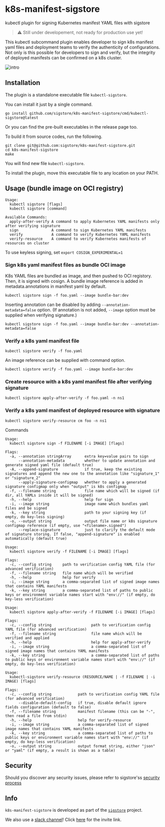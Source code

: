 # k8s-manifest-sigstore

kubectl plugin for signing Kubernetes manifest YAML files with sigstore

> :warning: Still under developement, not ready for production use yet!

This kubectl subcommand plugin enables developer to sign k8s manifest yaml files and deployment teams to verify the authenticity of configurations.   Not only is this possible for developers to sign and verify, but  the integrity of deployed manifests can be confirmed on a k8s cluster. 

![intro](images/intro.gif?)

## Installation

The plugin is a standalone executable file `kubectl-sigstore`. 

You can install it just by a single command.
```
go install github.com/sigstore/k8s-manifest-sigstore/cmd/kubectl-sigstore@latest
```

Or you can find the pre-built executables in the release page too.

To build it from source codes, run the following. 
```
git clone git@github.com:sigstore/k8s-manifest-sigstore.git
cd k8s-manifest-sigstore
make
```
You will find new file `kubectl-sigstore`.

To install the plugin, move this executable file to any location on your PATH.


## Usage (bundle image on OCI registry)

```
Usage:
  kubectl sigstore [flags]
  kubectl sigstore [command]

Available Commands:
  apply-after-verify A command to apply Kubernetes YAML manifests only after verifying signature
  sign               A command to sign Kubernetes YAML manifests
  verify             A command to verify Kubernetes YAML manifests
  verify-resource    A command to verify Kubernetes manifests of resources on cluster
```

To use keyless signing, set `export COSIGN_EXPERIMENTAL=1`

### Sign k8s yaml manifest files as bundle OCI image

K8s YAML files are bundled as image, and then pushed to OCI registory. Then, it is signed with cosign. A bundle image reference is added in metadata.annotations in manifest yaml by default. 

`kubectl sigstore sign -f foo.yaml --image bundle-bar:dev`

Inserting annotation can be disabled by adding `--annotation-metadata=false` option. (If annotation is not added, `--image` option must be supplied when verifying signature.)

`kubectl sigstore sign -f foo.yaml --image bundle-bar:dev --annotation-metadata=false`

### Verify a k8s yaml manifest file

`kubectl sigstore verify -f foo.yaml`

An image reference can be supplied with command option.

`kubectl sigstore verify -f foo.yaml --image bundle-bar:dev`

### Create resource with a k8s yaml manifest file after verifying signature

`kubectl sigstore apply-after-verify -f foo.yaml -n ns1`

### Verify a k8s yaml manifest of deployed resource with signature

`kubectl sigstore verify-resource cm foo -n ns1`


Commands

```
Usage:
  kubectl sigstore sign -f FILENAME [-i IMAGE] [flags]

Flags:
  -a, --annotation stringArray      extra key=value pairs to sign
      --annotation-metadata         whether to update annotation and generate signed yaml file (default true)
  -A, --append-signature            if true, keep the existing signatures and append the new one to the annotation like "signature_1" or "signature_2"
      --apply-signature-configmap   whether to apply a generated signature configmap only when "output" is k8s configmap
  -f, --filename string             file name which will be signed (if dir, all YAMLs inside it will be signed)
  -h, --help                        help for sign
  -i, --image string                image name which bundles yaml files and be signed
  -k, --key string                  path to your signing key (if empty, do key-less signing)
  -o, --output string               output file name or k8s signature configmap reference (if empty, use "<filename>.signed")
      --replace-signature           just to clarify the default mode of signature storing. If false, "append-signature" is enabled automatically (default true)
```

```
Usage:
  kubectl sigstore verify -f FILENAME [-i IMAGE] [flags]

Flags:
  -c, --config string     path to verification config YAML file (for advanced verification)
  -f, --filename string   file name which will be verified
  -h, --help              help for verify
  -i, --image string      a comma-separated list of signed image names that contains YAML manifests
  -k, --key string        a comma-separated list of paths to public keys or environment variable names start with "env://" (if empty, do key-less verification)
```

```
Usage:
  kubectl sigstore apply-after-verify -f FILENAME [-i IMAGE] [flags]

Flags:
  -c, --config string                  path to verification config YAML file (for advanced verification)
  -f, --filename string                file name which will be verified and applied
  -h, --help                           help for apply-after-verify
  -i, --image string                   a comma-separated list of signed image names that contains YAML manifests
  -k, --key string                     a comma-separated list of paths to public keys or environment variable names start with "env://" (if empty, do key-less verification)
```

```
Usage:
  kubectl-sigstore verify-resource (RESOURCE/NAME | -f FILENAME | -i IMAGE) [flags]

Flags:
  -c, --config string            path to verification config YAML file (for advanced verification)
      --disable-default-config   if true, disable default ignore fields configuration (default to false)
  -f, --filename string          manifest filename (this can be "-", then read a file from stdin)
  -h, --help                     help for verify-resource
  -i, --image string             a comma-separated list of signed image names that contains YAML manifests
  -k, --key string               a comma-separated list of paths to public keys or environment variable names start with "env://" (if empty, do key-less verification)
  -o, --output string            output format string, either "json" or "yaml" (if empty, a result is shown as a table)
```

## Security

Should you discover any security issues, please refer to sigstore'ss [security
process](https://github.com/sigstore/community/blob/main/SECURITY.md)

## Info

`k8s-manifest-sigstore` is developed as part of the [`sigstore`](https://sigstore.dev) project.

We also use a [slack channel](https://sigstore.slack.com)!
Click [here](https://join.slack.com/t/sigstore/shared_invite/zt-mhs55zh0-XmY3bcfWn4XEyMqUUutbUQ) for the invite link.
